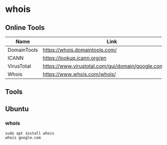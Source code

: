 # whois  

## Online Tools  
| Name | Link |  
| ---- | ---- |  
| DomainTools | https://whois.domaintools.com/ |  
| ICANN | https://lookup.icann.org/en |  
| VirusTotal | https://www.virustotal.com/gui/domain/google.com/details |  
| Whois | https://www.whois.com/whois/ |  


## Tools  
## Ubuntu  
### whois  
`sudo apt install whois`    
`whois google.com`  
